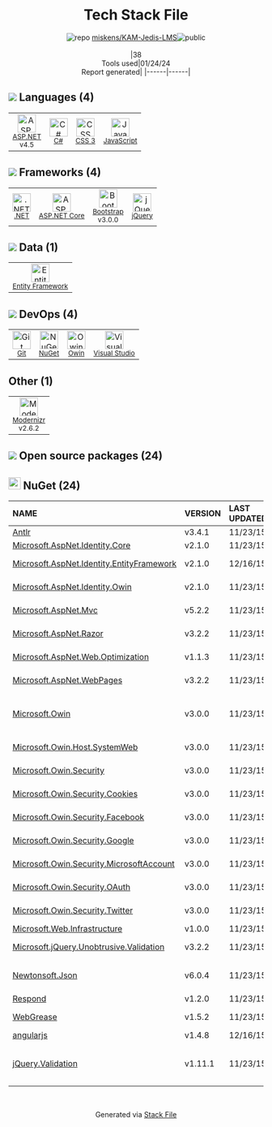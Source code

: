 <!--
&lt;--- Readme.md Snippet without images Start ---&gt;
## Tech Stack
miskens/KAM-Jedis-LMS is built on the following main stack:

- [.NET](http://www.microsoft.com/net/) – Frameworks (Full Stack)
- [C#](http://csharp.net) – Languages
- [jQuery](http://jquery.com/) – Javascript UI Libraries
- [Bootstrap](http://getbootstrap.com/) – Front-End Frameworks
- [JavaScript](https://developer.mozilla.org/en-US/docs/Web/JavaScript) – Languages
- [Visual Studio](http://msdn.microsoft.com/en-us/vstudio/aa718325.aspx) – Integrated Development Environment
- [Modernizr](https://modernizr.com/) – Javascript Utilities & Libraries
- [Entity Framework](https://docs.microsoft.com/en-us/aspnet/entity-framework) – Object Relational Mapper (ORM)
- [Owin](http://owin.org/) – Web Server Interface
- [ASP.NET](https://www.asp.net/) – Languages
- [ASP.NET Core](docs.microsoft.com/en-us/aspnet/core/) – Frameworks (Full Stack)

Full tech stack [here](/techstack.md)

&lt;--- Readme.md Snippet without images End ---&gt;

&lt;--- Readme.md Snippet with images Start ---&gt;
## Tech Stack
miskens/KAM-Jedis-LMS is built on the following main stack:

- <img width='25' height='25' src='https://img.stackshare.io/service/1014/IoPy1dce_400x400.png' alt='.NET'/> [.NET](http://www.microsoft.com/net/) – Frameworks (Full Stack)
- <img width='25' height='25' src='https://img.stackshare.io/service/1015/1200px-C_Sharp_wordmark.svg.png' alt='C#'/> [C#](http://csharp.net) – Languages
- <img width='25' height='25' src='https://img.stackshare.io/service/1021/lxEKmMnB_400x400.jpg' alt='jQuery'/> [jQuery](http://jquery.com/) – Javascript UI Libraries
- <img width='25' height='25' src='https://img.stackshare.io/service/1101/C9QJ7V3X.png' alt='Bootstrap'/> [Bootstrap](http://getbootstrap.com/) – Front-End Frameworks
- <img width='25' height='25' src='https://img.stackshare.io/service/1209/javascript.jpeg' alt='JavaScript'/> [JavaScript](https://developer.mozilla.org/en-US/docs/Web/JavaScript) – Languages
- <img width='25' height='25' src='https://img.stackshare.io/service/1451/SR2hUhQN.png' alt='Visual Studio'/> [Visual Studio](http://msdn.microsoft.com/en-us/vstudio/aa718325.aspx) – Integrated Development Environment
- <img width='25' height='25' src='https://img.stackshare.io/service/2440/9TeXWBzR_400x400.jpg' alt='Modernizr'/> [Modernizr](https://modernizr.com/) – Javascript Utilities & Libraries
- <img width='25' height='25' src='https://img.stackshare.io/service/3251/no-img-open-source.png' alt='Entity Framework'/> [Entity Framework](https://docs.microsoft.com/en-us/aspnet/entity-framework) – Object Relational Mapper (ORM)
- <img width='25' height='25' src='https://img.stackshare.io/service/4967/New_Project__95_.png' alt='Owin'/> [Owin](http://owin.org/) – Web Server Interface
- <img width='25' height='25' src='https://img.stackshare.io/service/6755/2c45151a4a11d3a3c8e71bb34dd069d6_400x400.png' alt='ASP.NET'/> [ASP.NET](https://www.asp.net/) – Languages
- <img width='25' height='25' src='https://img.stackshare.io/service/11331/asp.net-core.png' alt='ASP.NET Core'/> [ASP.NET Core](docs.microsoft.com/en-us/aspnet/core/) – Frameworks (Full Stack)

Full tech stack [here](/techstack.md)

&lt;--- Readme.md Snippet with images End ---&gt;
-->
<div align="center">

# Tech Stack File
![](https://img.stackshare.io/repo.svg "repo") [miskens/KAM-Jedis-LMS](https://github.com/miskens/KAM-Jedis-LMS)![](https://img.stackshare.io/public_badge.svg "public")
<br/><br/>
|38<br/>Tools used|01/24/24 <br/>Report generated|
|------|------|
</div>

## <img src='https://img.stackshare.io/languages.svg'/> Languages (4)
<table><tr>
  <td align='center'>
  <img width='36' height='36' src='https://img.stackshare.io/service/6755/2c45151a4a11d3a3c8e71bb34dd069d6_400x400.png' alt='ASP.NET'>
  <br>
  <sub><a href="https://www.asp.net/">ASP.NET</a></sub>
  <br>
  <sub>v4.5</sub>
</td>

<td align='center'>
  <img width='36' height='36' src='https://img.stackshare.io/service/1015/1200px-C_Sharp_wordmark.svg.png' alt='C#'>
  <br>
  <sub><a href="http://csharp.net">C#</a></sub>
  <br>
  <sub></sub>
</td>

<td align='center'>
  <img width='36' height='36' src='https://img.stackshare.io/service/6727/css.png' alt='CSS 3'>
  <br>
  <sub><a href="https://developer.mozilla.org/en-US/docs/Web/CSS/CSS3">CSS 3</a></sub>
  <br>
  <sub></sub>
</td>

<td align='center'>
  <img width='36' height='36' src='https://img.stackshare.io/service/1209/javascript.jpeg' alt='JavaScript'>
  <br>
  <sub><a href="https://developer.mozilla.org/en-US/docs/Web/JavaScript">JavaScript</a></sub>
  <br>
  <sub></sub>
</td>

</tr>
</table>

## <img src='https://img.stackshare.io/frameworks.svg'/> Frameworks (4)
<table><tr>
  <td align='center'>
  <img width='36' height='36' src='https://img.stackshare.io/service/1014/IoPy1dce_400x400.png' alt='.NET'>
  <br>
  <sub><a href="http://www.microsoft.com/net/">.NET</a></sub>
  <br>
  <sub></sub>
</td>

<td align='center'>
  <img width='36' height='36' src='https://img.stackshare.io/service/11331/asp.net-core.png' alt='ASP.NET Core'>
  <br>
  <sub><a href="docs.microsoft.com/en-us/aspnet/core/">ASP.NET Core</a></sub>
  <br>
  <sub></sub>
</td>

<td align='center'>
  <img width='36' height='36' src='https://img.stackshare.io/service/1101/C9QJ7V3X.png' alt='Bootstrap'>
  <br>
  <sub><a href="http://getbootstrap.com/">Bootstrap</a></sub>
  <br>
  <sub>v3.0.0</sub>
</td>

<td align='center'>
  <img width='36' height='36' src='https://img.stackshare.io/service/1021/lxEKmMnB_400x400.jpg' alt='jQuery'>
  <br>
  <sub><a href="http://jquery.com/">jQuery</a></sub>
  <br>
  <sub></sub>
</td>

</tr>
</table>

## <img src='https://img.stackshare.io/databases.svg'/> Data (1)
<table><tr>
  <td align='center'>
  <img width='36' height='36' src='https://img.stackshare.io/service/3251/no-img-open-source.png' alt='Entity Framework'>
  <br>
  <sub><a href="https://docs.microsoft.com/en-us/aspnet/entity-framework">Entity Framework</a></sub>
  <br>
  <sub></sub>
</td>

</tr>
</table>

## <img src='https://img.stackshare.io/devops.svg'/> DevOps (4)
<table><tr>
  <td align='center'>
  <img width='36' height='36' src='https://img.stackshare.io/service/1046/git.png' alt='Git'>
  <br>
  <sub><a href="http://git-scm.com/">Git</a></sub>
  <br>
  <sub></sub>
</td>

<td align='center'>
  <img width='36' height='36' src='https://img.stackshare.io/service/2637/6I3oEOP4_400x400.jpg' alt='NuGet'>
  <br>
  <sub><a href="https://www.nuget.org/">NuGet</a></sub>
  <br>
  <sub></sub>
</td>

<td align='center'>
  <img width='36' height='36' src='https://img.stackshare.io/service/4967/New_Project__95_.png' alt='Owin'>
  <br>
  <sub><a href="http://owin.org/">Owin</a></sub>
  <br>
  <sub></sub>
</td>

<td align='center'>
  <img width='36' height='36' src='https://img.stackshare.io/service/1451/SR2hUhQN.png' alt='Visual Studio'>
  <br>
  <sub><a href="http://msdn.microsoft.com/en-us/vstudio/aa718325.aspx">Visual Studio</a></sub>
  <br>
  <sub></sub>
</td>

</tr>
</table>

## Other (1)
<table><tr>
  <td align='center'>
  <img width='36' height='36' src='https://img.stackshare.io/service/2440/9TeXWBzR_400x400.jpg' alt='Modernizr'>
  <br>
  <sub><a href="https://modernizr.com/">Modernizr</a></sub>
  <br>
  <sub>v2.6.2</sub>
</td>

</tr>
</table>


## <img src='https://img.stackshare.io/group.svg' /> Open source packages (24)</h2>

## <img width='24' height='24' src='https://img.stackshare.io/service/2637/6I3oEOP4_400x400.jpg'/> NuGet (24)

|NAME|VERSION|LAST UPDATED|LAST UPDATED BY|LICENSE|VULNERABILITIES|
|:------|:------|:------|:------|:------|:------|
|[Antlr](https://www.nuget.org/Antlr)|v3.4.1|11/23/15|miskens@hotmail.com |Other|N/A|
|[Microsoft.AspNet.Identity.Core](https://www.nuget.org/Microsoft.AspNet.Identity.Core)|v2.1.0|11/23/15|miskens@hotmail.com |Other|N/A|
|[Microsoft.AspNet.Identity.EntityFramework](https://www.nuget.org/Microsoft.AspNet.Identity.EntityFramework)|v2.1.0|12/16/15|miskens@hotmail.com |Apache-2.0|N/A|
|[Microsoft.AspNet.Identity.Owin](https://www.nuget.org/Microsoft.AspNet.Identity.Owin)|v2.1.0|11/23/15|miskens@hotmail.com |Other|[CVE-2023-33170](https://github.com/advisories/GHSA-25c8-p796-jg6r) (High)|
|[Microsoft.AspNet.Mvc](https://www.nuget.org/Microsoft.AspNet.Mvc)|v5.2.2|11/23/15|miskens@hotmail.com |Apache-2.0|N/A|
|[Microsoft.AspNet.Razor](https://www.nuget.org/Microsoft.AspNet.Razor)|v3.2.2|11/23/15|miskens@hotmail.com |Apache-2.0|N/A|
|[Microsoft.AspNet.Web.Optimization](https://www.nuget.org/Microsoft.AspNet.Web.Optimization)|v1.1.3|11/23/15|miskens@hotmail.com |Apache-2.0|N/A|
|[Microsoft.AspNet.WebPages](https://www.nuget.org/Microsoft.AspNet.WebPages)|v3.2.2|11/23/15|miskens@hotmail.com |Apache-2.0|N/A|
|[Microsoft.Owin](https://www.nuget.org/Microsoft.Owin)|v3.0.0|11/23/15|miskens@hotmail.com |Apache-2.0|[CVE-2022-29117](https://github.com/advisories/GHSA-3rq8-h3gj-r5c6) (High)<br/>[CVE-2020-1045](https://github.com/advisories/GHSA-hxrm-9w7p-39cc) (High)|
|[Microsoft.Owin.Host.SystemWeb](https://www.nuget.org/Microsoft.Owin.Host.SystemWeb)|v3.0.0|11/23/15|miskens@hotmail.com |Apache-2.0|N/A|
|[Microsoft.Owin.Security](https://www.nuget.org/Microsoft.Owin.Security)|v3.0.0|11/23/15|miskens@hotmail.com |Apache-2.0|N/A|
|[Microsoft.Owin.Security.Cookies](https://www.nuget.org/Microsoft.Owin.Security.Cookies)|v3.0.0|11/23/15|miskens@hotmail.com |Apache-2.0|[CVE-2022-29117](https://github.com/advisories/GHSA-3rq8-h3gj-r5c6) (High)|
|[Microsoft.Owin.Security.Facebook](https://www.nuget.org/Microsoft.Owin.Security.Facebook)|v3.0.0|11/23/15|miskens@hotmail.com |Apache-2.0|N/A|
|[Microsoft.Owin.Security.Google](https://www.nuget.org/Microsoft.Owin.Security.Google)|v3.0.0|11/23/15|miskens@hotmail.com |Apache-2.0|N/A|
|[Microsoft.Owin.Security.MicrosoftAccount](https://www.nuget.org/Microsoft.Owin.Security.MicrosoftAccount)|v3.0.0|11/23/15|miskens@hotmail.com |Apache-2.0|N/A|
|[Microsoft.Owin.Security.OAuth](https://www.nuget.org/Microsoft.Owin.Security.OAuth)|v3.0.0|11/23/15|miskens@hotmail.com |Apache-2.0|N/A|
|[Microsoft.Owin.Security.Twitter](https://www.nuget.org/Microsoft.Owin.Security.Twitter)|v3.0.0|11/23/15|miskens@hotmail.com |Apache-2.0|N/A|
|[Microsoft.Web.Infrastructure](https://www.nuget.org/Microsoft.Web.Infrastructure)|v1.0.0|11/23/15|miskens@hotmail.com |N/A|N/A|
|[Microsoft.jQuery.Unobtrusive.Validation](https://www.nuget.org/Microsoft.jQuery.Unobtrusive.Validation)|v3.2.2|11/23/15|miskens@hotmail.com |Apache-2.0|N/A|
|[Newtonsoft.Json](https://www.nuget.org/Newtonsoft.Json)|v6.0.4|11/23/15|miskens@hotmail.com |MIT|[](https://github.com/advisories/GHSA-8rfx-6mr3-5jh3) (High)<br/>[CVE-2024-21907](https://github.com/advisories/GHSA-5crp-9r3c-p9vr) (High)|
|[Respond](https://www.nuget.org/Respond)|v1.2.0|11/23/15|miskens@hotmail.com |MIT|N/A|
|[WebGrease](https://www.nuget.org/WebGrease)|v1.5.2|11/23/15|miskens@hotmail.com |Apache-2.0|N/A|
|[angularjs](https://www.nuget.org/angularjs)|v1.4.8|12/16/15|miskens@hotmail.com |N/A|N/A|
|[jQuery.Validation](https://www.nuget.org/jQuery.Validation)|v1.11.1|11/23/15|miskens@hotmail.com |MIT|[CVE-2021-21252](https://github.com/advisories/GHSA-jxwx-85vp-gvwm) (High)<br/>[CVE-2021-43306](https://github.com/advisories/GHSA-j9m2-h2pv-wvph) (Low)|

<br/>
<div align='center'>

Generated via [Stack File](https://github.com/marketplace/stack-file)
